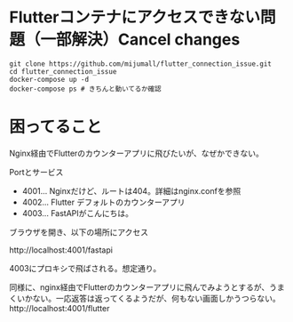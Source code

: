 # Flutterコンテナにアクセスできない問題（一部解決）Cancel changes

```shell
git clone https://github.com/mijumall/flutter_connection_issue.git
cd flutter_connection_issue
docker-compose up -d
docker-compose ps # きちんと動いてるか確認
```

# 困ってること
Nginx経由でFlutterのカウンターアプリに飛びたいが、なぜかできない。


Portとサービス
* 4001... Nginxだけど、ルートは404。詳細はnginx.confを参照
* 4002... Flutter デフォルトのカウンターアプリ
* 4003... FastAPIがこんにちは。

ブラウザを開き、以下の場所にアクセス

http://localhost:4001/fastapi

4003にプロキシで飛ばされる。想定通り。

同様に、nginx経由でFlutterのカウンターアプリに飛んでみようとするが、うまくいかない。一応返答は返ってくるようだが、何もない画面しかうつらない。
http://localhost:4001/flutter 
